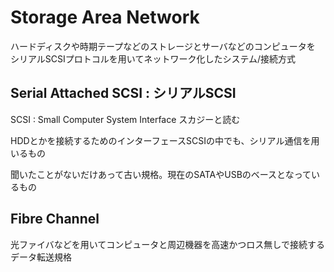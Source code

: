 # Storage Area Network

ハードディスクや時期テープなどのストレージとサーバなどのコンピュータを
シリアルSCSIプロトコルを用いてネットワーク化したシステム/接続方式

## Serial Attached SCSI : シリアルSCSI

SCSI : Small Computer System Interface スカジーと読む

HDDとかを接続するためのインターフェースSCSIの中でも、シリアル通信を用いるもの

聞いたことがないだけあって古い規格。現在のSATAやUSBのベースとなっているもの

## Fibre Channel

光ファイバなどを用いてコンピュータと周辺機器を高速かつロス無しで接続するデータ転送規格